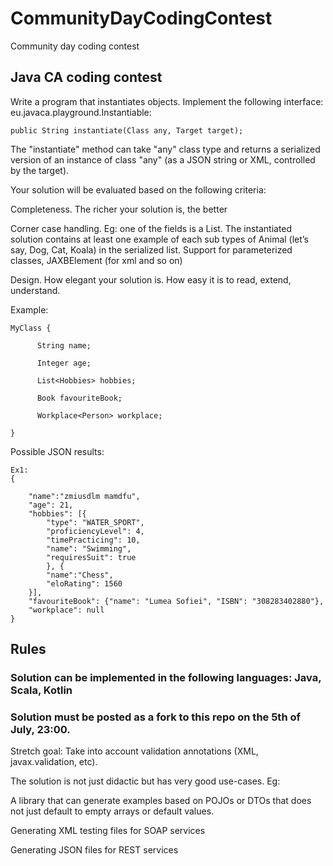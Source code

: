 # CommunityDayCodingContest
Community day coding contest

## Java CA coding contest


Write a program that instantiates objects. Implement the following interface: eu.javaca.playground.Instantiable: 

``` public String instantiate(Class any, Target target);  ```

The "instantiate" method can take "any" class type and returns a serialized version of an instance of class "any" (as a JSON string or XML, controlled by the target).

Your solution will be evaluated based on the following criteria:

Completeness. The richer your solution is, the better

Corner case handling. Eg: one of the fields is a List<Animal>. The instantiated solution contains at least one example of each sub types of Animal (let’s say, Dog, Cat, Koala) in the serialized list. Support for parameterized classes, JAXBElement (for xml and so on)

Design. How elegant your solution is. How easy it is to read, extend, understand.


Example:

``` 
MyClass { 

      String name; 

      Integer age; 

      List<Hobbies> hobbies; 

      Book favouriteBook; 

      Workplace<Person> workplace;  

} 
```


Possible JSON results:

``` 
Ex1:
{ 

    "name":"zmiusdlm mamdfu",  
    "age": 21,  
    "hobbies": [{ 
        "type": "WATER_SPORT",  
        "proficiencyLevel": 4,  
        "timePracticing": 10,  
        "name": "Swimming",  
        "requiresSuit": true 
        }, { 
        "name":"Chess",  
        "eloRating": 1560 
    }], 
    "favouriteBook": {"name": "Lumea Sofiei", "ISBN": "308283402880"}, 
    "workplace": null 
} 
```
## Rules 

### Solution can be implemented in the following languages: Java, Scala, Kotlin

### Solution must be posted as a fork to this repo on the 5th of July, 23:00.


Stretch goal: Take into account validation annotations (XML, javax.validation, etc).

The solution is not just didactic but has very good use-cases. Eg:

A library that can generate examples based on POJOs or DTOs that does not just default to empty arrays or default values.

Generating XML testing files for SOAP services

Generating JSON files for REST services 
